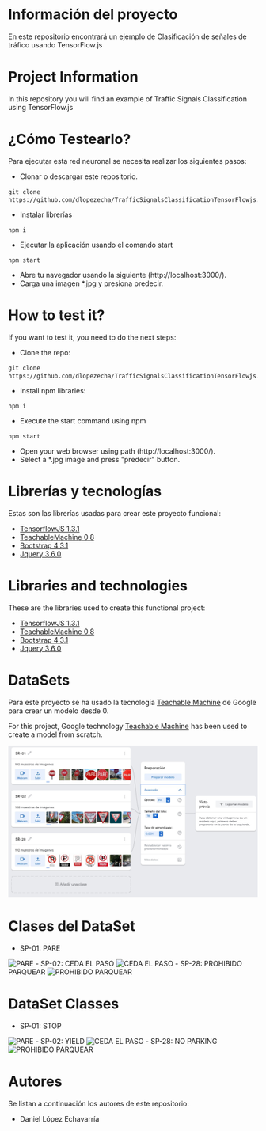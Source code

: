 # Información del proyecto

En este repositorio encontrará un ejemplo de Clasificación de señales de tráfico usando TensorFlow.js 

# Project Information
In this repository you will find an example of Traffic Signals Classification using TensorFlow.js

# ¿Cómo Testearlo?
Para ejecutar esta red neuronal se necesita realizar los siguientes pasos:

- Clonar o descargar este repositorio.
```
git clone https://github.com/dlopezecha/TrafficSignalsClassificationTensorFlowjs.git
```
- Instalar librerías
```
npm i
```
- Ejecutar la aplicación usando el comando start
```
npm start
```
- Abre tu navegador usando la siguiente (http://localhost:3000/).
- Carga una imagen *.jpg y presiona predecir.

# How to test it?
If you want to test it, you need to do the next steps:
- Clone the repo:
```
git clone https://github.com/dlopezecha/TrafficSignalsClassificationTensorFlowjs.git
```
- Install npm libraries:
```
npm i
```
- Execute the start command using npm
```
npm start
```
- Open your web browser using path (http://localhost:3000/).
- Select a *.jpg image and press "predecir" button.

# Librerías y tecnologías
Estas son las librerías usadas para crear este proyecto funcional:

- [TensorflowJS 1.3.1](https://www.tensorflow.org/js)
- [TeachableMachine 0.8](https://teachablemachine.withgoogle.com/)
- [Bootstrap 4.3.1](https://getbootstrap.com/)
- [Jquery 3.6.0](https://jquery.com/)

# Libraries and technologies
These are the libraries used to create this functional project: 

- [TensorflowJS 1.3.1](https://www.tensorflow.org/js)
- [TeachableMachine 0.8](https://teachablemachine.withgoogle.com/)
- [Bootstrap 4.3.1](https://getbootstrap.com/)
- [Jquery 3.6.0](https://jquery.com/)

# DataSets
Para este proyecto se ha usado la tecnología [Teachable Machine](https://teachablemachine.withgoogle.com/) de Google para crear un modelo desde 0.

For this project, Google technology [Teachable Machine](https://teachablemachine.withgoogle.com/) has been used to create a model from scratch.

![TeachableMachine DataSet](images\teachablemachine.jpg "Modelo Señales de Transito")

# Clases del DataSet
- SP-01: PARE   
<img src="https://practicatest.co/static/img/co/temario/senales_reglamentarias/sr01_pare.png" alt="PARE" width="80"/>
- SP-02: CEDA EL PASO   
<img src="https://practicatest.co/static/img/co/temario/senales_reglamentarias/sr02_ceda_el_paso.png" alt="CEDA EL PASO" width="80"/>
- SP-28: PROHIBIDO PARQUEAR   
<img src="https://practicatest.co/static/img/co/temario/senales_reglamentarias/sr28_prohibido_parquear.png" alt="PROHIBIDO PARQUEAR" width="80"/>

# DataSet Classes
- SP-01: STOP   
<img src="https://practicatest.co/static/img/co/temario/senales_reglamentarias/sr01_pare.png" alt="PARE" width="80"/>
- SP-02: YIELD   
<img src="https://practicatest.co/static/img/co/temario/senales_reglamentarias/sr02_ceda_el_paso.png" alt="CEDA EL PASO" width="80"/>
- SP-28: NO PARKING   
<img src="https://practicatest.co/static/img/co/temario/senales_reglamentarias/sr28_prohibido_parquear.png" alt="PROHIBIDO PARQUEAR" width="80"/>

# Autores
Se listan a continuación los autores de este repositorio:
- Daniel López Echavarría
